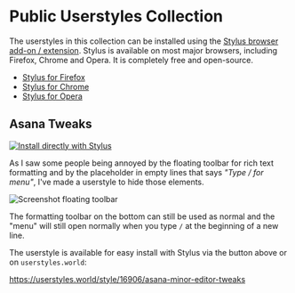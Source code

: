 # Public Userstyles Collection

The userstyles in this collection can be installed using the
[Stylus browser add-on / extension](https://add0n.com/stylus.html).
Stylus is available on most major browsers, including Firefox, Chrome and Opera.
It is completely free and open-source.

-  [Stylus for Firefox](https://addons.mozilla.org/firefox/addon/styl-us/)
-  [Stylus for Chrome](https://chromewebstore.google.com/detail/stylus/clngdbkpkpeebahjckkjfobafhncgmne)
-  [Stylus for Opera](https://addons.opera.com/extensions/details/stylus/)

## Asana Tweaks

[![Install directly with Stylus](https://img.shields.io/badge/Install%20directly%20with-Stylus-00adad.svg)](https://userstyles.world/api/style/16906.user.css)

As I saw some people being annoyed by the floating toolbar for rich text formatting
and by the placeholder in empty lines that says *"Type / for menu"*, I've made a
userstyle to hide those elements.

![Screenshot floating toolbar](https://global.discourse-cdn.com/asana/optimized/3X/1/6/168acec0a27e581daf46c30b092a510e08e78637_2_615x500.png "Screenshot floating toolbar")

The formatting toolbar on the bottom can still be used as normal and the
"menu" will still open normally when you type `/` at the beginning of a new line.

The userstyle is available for easy install with Stylus via the button above or
on `userstyles.world`:

https://userstyles.world/style/16906/asana-minor-editor-tweaks